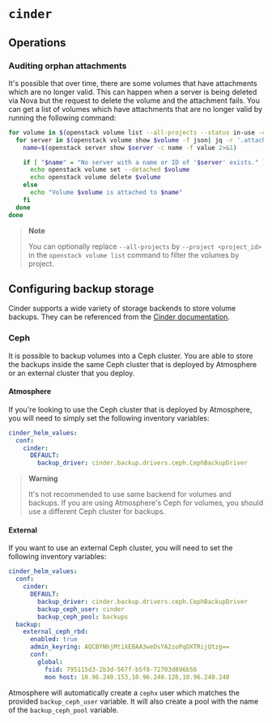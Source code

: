 # `cinder`

## Operations

### Auditing orphan attachments

It's possible that over time, there are some volumes that have attachments which
are no longer valid.  This can happen when a server is being deleted via Nova
but the request to delete the volume and the attachment fails.  You can get
a list of volumes which have attachments that are no longer valid by running
the following command:

```bash
for volume in $(openstack volume list --all-projects --status in-use -c ID -f value | tac); do
  for server in $(openstack volume show $volume -f json| jq -r '.attachments[0].server_id'); do
    name=$(openstack server show $server -c name -f value 2>&1)

    if [ "$name" = "No server with a name or ID of '$server' exists." ]; then
      echo openstack volume set --detached $volume
      echo openstack volume delete $volume
    else
      echo "Volume $volume is attached to $name"
    fi
  done
done
```

> **Note**
>
> You can optionally replace `--all-projects` by `--project <project_id>` in the
> `openstack volume list` command to filter the volumes by project.

## Configuring backup storage

Cinder supports a wide variety of storage backends to store volume backups. They
can be referenced from the [Cinder documentation](https://docs.openstack.org/cinder/latest/configuration/block-storage/backup-drivers.html).

### Ceph

It is possible to backup volumes into a Ceph cluster.  You are able to store
the backups inside the same Ceph cluster that is deployed by Atmosphere or an
external cluster that you deploy.

#### Atmosphere

If you're looking to use the Ceph cluster that is deployed by Atmosphere, you
will need to simply set the following inventory variables:

```yaml
cinder_helm_values:
  conf:
    cinder:
      DEFAULT:
        backup_driver: cinder.backup.drivers.ceph.CephBackupDriver
```

> **Warning**
>
> It's not recommended to use same backend for volumes and backups. If you are
> using Atmosphere's Ceph for volumes, you should use a different Ceph cluster
> for backups.

#### External

If you want to use an external Ceph cluster, you will need to set the following
inventory variables:

```yaml
cinder_helm_values:
  conf:
    cinder:
      DEFAULT:
        backup_driver: cinder.backup.drivers.ceph.CephBackupDriver
        backup_ceph_user: cinder
        backup_ceph_pool: backups
  backup:
    external_ceph_rbd:
      enabled: true
      admin_keyring: AQCBYNhjMtiXEBAA3weDsYA2zoPqOXTRijQtzg==
      conf:
        global:
          fsid: 795115d3-2b3d-567f-b5f8-72703d896b56
          mon host: 10.96.240.153,10.96.240.126,10.96.240.240
```

Atmosphere will automatically create a `cephx` user which matches the provided
`backup_ceph_user` variable.  It will also create a pool with the name of the
`backup_ceph_pool` variable.
